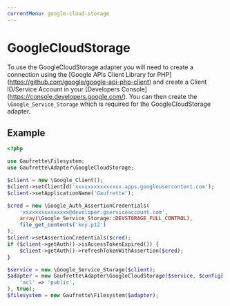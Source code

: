 ```yaml
---
currentMenu: google-cloud-storage
---
```


# GoogleCloudStorage

To use the GoogleCloudStorage adapter you will need to create a connection using the [Google APIs Client Library for PHP]
(https://github.com/google/google-api-php-client) and create a Client ID/Service Account in your [Developers Console]
(https://console.developers.google.com/). You can then create the `\Google_Service_Storage` which is required for the
GoogleCloudStorage adapter.

## Example

```php
<?php

use Gaufrette\Filesystem;
use Gaufrette\Adapter\GoogleCloudStorage;

$client = new \Google_Client();
$client->setClientId('xxxxxxxxxxxxxxx.apps.googleusercontent.com');
$client->setApplicationName('Gaufrette');

$cred = new \Google_Auth_AssertionCredentials(
    'xxxxxxxxxxxxxxx@developer.gserviceaccount.com',
    array(\Google_Service_Storage::DEVSTORAGE_FULL_CONTROL),
    file_get_contents('key.p12')
);
$client->setAssertionCredentials($cred);
if ($client->getAuth()->isAccessTokenExpired()) {
    $client->getAuth()->refreshTokenWithAssertion($cred);
}

$service = new \Google_Service_Storage($client);
$adapter = new Gaufrette\Adapter\GoogleCloudStorage($service, $config['gcsBucket'], array(
    'acl' => 'public',
), true);
$filesystem = new Gaufrette\Filesystem($adapter);
```
